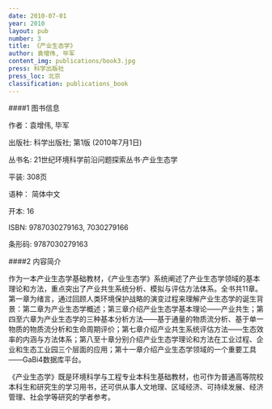 ```yaml
---
date: 2010-07-01
year: 2010
layout: pub
number: 3
title: 《产业生态学》
author: 袁增伟, 毕军
content_img: publications/book3.jpg
press: 科学出版社
press_loc: 北京
classification: publications_book
---
```


####1 图书信息

作者：袁增伟, 毕军

出版社: 科学出版社; 第1版 (2010年7月1日)

丛书名: 21世纪环境科学前沿问题探索丛书·产业生态学

平装: 308页

语种： 简体中文

开本: 16

ISBN: 9787030279163, 7030279166

条形码: 9787030279163





####2 内容简介

作为一本产业生态学基础教材，《产业生态学》系统阐述了产业生态学领域的基本理论和方法，重点突出了产业共生系统分析、模拟与评估方法体系。全书共11章。第一章为绪言，通过回顾人类环境保护战略的演变过程来理解产业生态学的诞生背景：第二章为产业生态学概述；第三章介绍产业生态学基本理论——产业共生；第四至六章为产业生态学的三种基本分析方法——基于通量的物质流分析、基于单一物质的物质流分析和生命周期评价；第七章介绍产业共生系统评估方法——生态效率的内涵与方法体系；第八至十章分别介绍产业生态学理论和方法在工业过程、企业和生态工业园三个层面的应用；第十一章介绍产业生态学领域的一个重要工具——GaBi4数据库平台。

《产业生态学》既是环境科学与工程专业本科生基础教材，也可作为普通高等院校本科生和研究生的学习用书，还可供从事人文地理、区域经济、可持续发展、经济管理、社会学等研究的学者参考。
